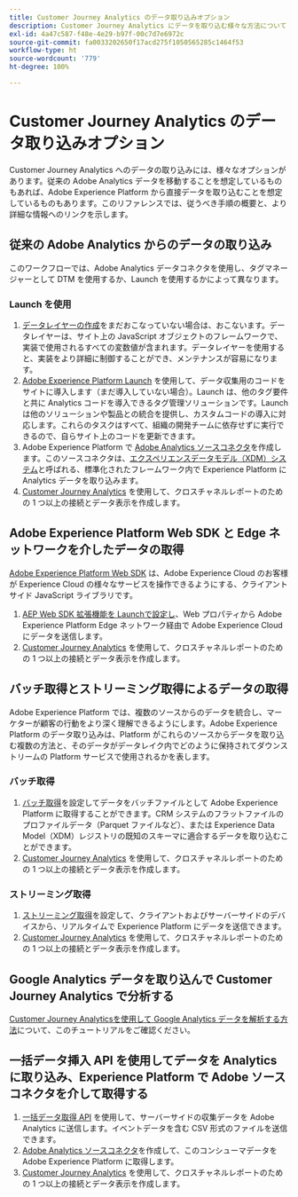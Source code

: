 ```yaml
---
title: Customer Journey Analytics のデータ取り込みオプション
description: Customer Journey Analytics にデータを取り込む様々な方法について
exl-id: 4a47c587-f48e-4e29-b97f-00c7d7e6972c
source-git-commit: fa0033202650f17acd275f1050565285c1464f53
workflow-type: ht
source-wordcount: '779'
ht-degree: 100%

---
```


# Customer Journey Analytics のデータ取り込みオプション

Customer Journey Analytics へのデータの取り込みには、様々なオプションがあります。従来の Adobe Analytics データを移動することを想定しているものもあれば、Adobe Experience Platform から直接データを取り込むことを想定しているものもあります。このリファレンスでは、従うべき手順の概要と、より詳細な情報へのリンクを示します。

## 従来の Adobe Analytics からのデータの取り込み

このワークフローでは、Adobe Analytics データコネクタを使用し、タグマネージャーとして DTM を使用するか、Launch を使用するかによって異なります。

### Launch を使用

1. [データレイヤーの作成](https://experienceleague.adobe.com/docs/analytics/implementation/prepare/data-layer.html?lang=ja)をまだおこなっていない場合は、おこないます。データレイヤーは、サイト上の JavaScript オブジェクトのフレームワークで、実装で使用されるすべての変数値が含まれます。データレイヤーを使用すると、実装をより詳細に制御することができ、メンテナンスが容易になります。
1. [Adobe Experience Platform Launch](https://experienceleague.adobe.com/docs/analytics/implementation/launch/overview.html?lang=ja) を使用して、データ収集用のコードをサイトに導入します（まだ導入していない場合）。Launch は、他のタグ要件と共に Analytics コードを導入できるタグ管理ソリューションです。Launch は他のソリューションや製品との統合を提供し、カスタムコードの導入に対応します。これらのタスクはすべて、組織の開発チームに依存せずに実行できるので、自らサイト上のコードを更新できます。
1. Adobe Experience Platform で [Adobe Analytics ソースコネクタ](https://experienceleague.adobe.com/docs/experience-platform/sources/ui-tutorials/create/adobe-applications/analytics.html?lang=ja)を作成します。このソースコネクタは、[エクスペリエンスデータモデル（XDM）システム](https://experienceleague.adobe.com/docs/experience-platform/xdm/home.html?lang=ja)と呼ばれる、標準化されたフレームワーク内で Experience Platform に Analytics データを取り込みます。
1. [Customer Journey Analytics](https://experienceleague.adobe.com/docs/analytics-platform/using/cja-overview/cja-getting-started.html?lang=ja) を使用して、クロスチャネルレポートのための 1 つ以上の接続とデータ表示を作成します。

## Adobe Experience Platform Web SDK と Edge ネットワークを介したデータの取得

[Adobe Experience Platform Web SDK](https://experienceleague.adobe.com/docs/experience-platform/edge/home.html?lang=ja) は、Adobe Experience Cloud のお客様が Experience Cloud の様々なサービスを操作できるようにする、クライアントサイド JavaScript ライブラリです。

1. [AEP Web SDK 拡張機能を Launchで設定し](https://experienceleague.adobe.com/docs/experience-platform/tags/extensions/adobe/sdk/overview.html?lang=ja)、Web プロパティから Adobe Experience Platform Edge ネットワーク経由で Adobe Experience Cloud にデータを送信します。
1. [Customer Journey Analytics](https://experienceleague.adobe.com/docs/analytics-platform/using/cja-overview/cja-getting-started.html?lang=ja) を使用して、クロスチャネルレポートのための 1 つ以上の接続とデータ表示を作成します。

## バッチ取得とストリーミング取得によるデータの取得

Adobe Experience Platform では、複数のソースからのデータを統合し、マーケターが顧客の行動をより深く理解できるようにします。Adobe Experience Platform のデータ取り込みは、Platform がこれらのソースからデータを取り込む複数の方法と、そのデータがデータレイク内でどのように保持されてダウンストリームの Platform サービスで使用されるかを表します。

### バッチ取得

1. [バッチ取得](https://experienceleague.adobe.com/docs/experience-platform/ingestion/batch/overview.html?lang=ja#batch)を設定してデータをバッチファイルとして Adobe Experience Platform に取得することができます。CRM システムのフラットファイルのプロファイルデータ（Parquet ファイルなど）、または Experience Data Model（XDM）レジストリの既知のスキーマに適合するデータを取り込むことができます。
1. [Customer Journey Analytics](https://experienceleague.adobe.com/docs/analytics-platform/using/cja-overview/cja-getting-started.html?lang=ja) を使用して、クロスチャネルレポートのための 1 つ以上の接続とデータ表示を作成します。

### ストリーミング取得

1. [ストリーミング取得](https://experienceleague.adobe.com/docs/experience-platform/ingestion/streaming/overview.html?lang=ja#streaming)を設定して、クライアントおよびサーバーサイドのデバイスから、リアルタイムで Experience Platform にデータを送信できます。
1. [Customer Journey Analytics](https://experienceleague.adobe.com/docs/analytics-platform/using/cja-overview/cja-getting-started.html?lang=ja) を使用して、クロスチャネルレポートのための 1 つ以上の接続とデータ表示を作成します。

## Google Analytics データを取り込んで Customer Journey Analytics で分析する

[Customer Journey Analyticsを使用して Google Analytics データを解析する方法](https://experienceleague.adobe.com/docs/platform-learn/comprehensive-technical-tutorial/module16/ex5.html?lang=ja#objectives)について、このチュートリアルをご確認ください。

## 一括データ挿入 API を使用してデータを Analytics に取り込み、Experience Platform で Adobe ソースコネクタを介して取得する

1. [一括データ取得 API](https://www.adobe.io/apis/experiencecloud/analytics/docs.html#!AdobeDocs/analytics-2.0-apis/master/bdia.md) を使用して、サーバーサイドの収集データを Adobe Analytics に送信します。イベントデータを含む CSV 形式のファイルを送信できます。
1. [Adobe Analytics ソースコネクタ](https://experienceleague.adobe.com/docs/experience-platform/sources/ui-tutorials/create/adobe-applications/analytics.html?lang=ja)を作成して、このコンシューマデータを Adobe Experience Platform に取得します。
1. [Customer Journey Analytics](https://experienceleague.adobe.com/docs/analytics-platform/using/cja-overview/cja-getting-started.html?lang=ja) を使用して、クロスチャネルレポートのための 1 つ以上の接続とデータ表示を作成します。
